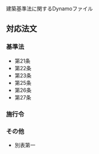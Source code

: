 建築基準法に関するDynamoファイル

## 対応法文

### 基準法

+ 第21条
+ 第22条
+ 第23条
+ 第25条
+ 第26条
+ 第27条

### 施行令

### その他

+ 別表第一